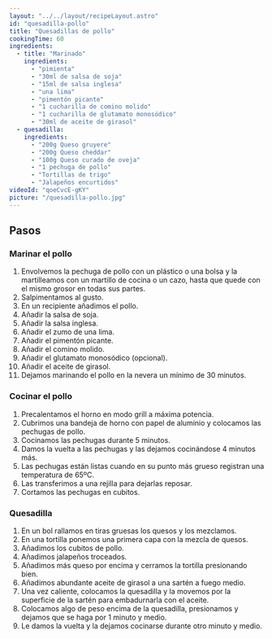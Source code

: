 ```yaml
---
layout: "../../layout/recipeLayout.astro"
id: "quesadilla-pollo"
title: "Quesadillas de pollo"
cookingTime: 60
ingredients:
  - title: "Marinado"
    ingredients:
      - "pimienta"
      - "30ml de salsa de soja"
      - "15ml de salsa inglesa"
      - "una lima"
      - "pimentón picante"
      - "1 cucharilla de comino molido"
      - "1 cucharilla de glutamato monosódico"
      - "30ml de aceite de girasol"
  - quesadilla:
    ingredients:
      - "200g Queso gruyere"
      - "200g Queso cheddar"
      - "100g Queso curado de oveja"
      - "1 pechuga de pollo"
      - "Tortillas de trigo"
      - "Jalapeños encurtidos"
videoId: "qoeCvcE-gKY"
picture: "/quesadilla-pollo.jpg"
---
```


## Pasos

### Marinar el pollo

1. Envolvemos la pechuga de pollo con un plástico o una bolsa y la martilleamos con un martillo de cocina o un cazo, hasta que quede con el mismo grosor en todas sus partes.
2. Salpimentamos al gusto.
3. En un recipiente añadimos el pollo.
4. Añadir la salsa de soja.
5. Añadir la salsa inglesa.
6. Añadir el zumo de una lima.
7. Añadir el pimentón picante.
8. Añadir el comino molido.
9. Añadir el glutamato monosódico (opcional).
10. Añadir el aceite de girasol.
11. Dejamos marinando el pollo en la nevera un mínimo de 30 minutos.

### Cocinar el pollo

1. Precalentamos el horno en modo grill a máxima potencia.
2. Cubrimos una bandeja de horno con papel de aluminio y colocamos las pechugas de pollo.
3. Cocinamos las pechugas durante 5 minutos.
4. Damos la vuelta a las pechugas y las dejamos cocinándose 4 minutos más.
5. Las pechugas están listas cuando en su punto más grueso registran una temperatura de 65ºC.
6. Las transferimos a una rejilla para dejarlas reposar.
7. Cortamos las pechugas en cubitos.

### Quesadilla

1. En un bol rallamos en tiras gruesas los quesos y los mezclamos.
2. En una tortilla ponemos una primera capa con la mezcla de quesos.
3. Añadimos los cubitos de pollo.
4. Añadimos jalapeños troceados.
5. Añadimos más queso por encima y cerramos la tortilla presionando bien.
6. Añadimos abundante aceite de girasol a una sartén a fuego medio.
7. Una vez caliente, colocamos la quesadilla y la movemos por la superficie de la sartén para embadurnarla con el aceite.
8. Colocamos algo de peso encima de la quesadilla, presionamos y dejamos que se haga por 1 minuto y medio.
9. Le damos la vuelta y la dejamos cocinarse durante otro minuto y medio.
